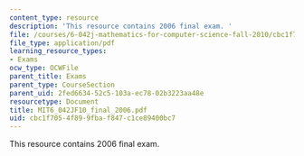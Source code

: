 ```yaml
---
content_type: resource
description: 'This resource contains 2006 final exam. '
file: /courses/6-042j-mathematics-for-computer-science-fall-2010/cbc1f7054f899fbaf847c1ce89400bc7_MIT6_042JF10_final_2006.pdf
file_type: application/pdf
learning_resource_types:
- Exams
ocw_type: OCWFile
parent_title: Exams
parent_type: CourseSection
parent_uid: 2fed6634-52c5-103a-ec78-02b3223aa48e
resourcetype: Document
title: MIT6_042JF10_final_2006.pdf
uid: cbc1f705-4f89-9fba-f847-c1ce89400bc7
---
```

This resource contains 2006 final exam. 

